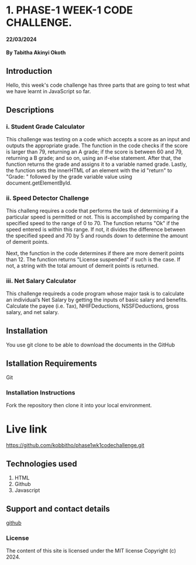 # 1. PHASE-1 WEEK-1 CODE CHALLENGE.

#### 22/03/2024

#### By Tabitha Akinyi Okoth

## Introduction
Hello, this week's code challenge has three parts that are going to test what we have learnt in JavaScript so far.

## Descriptions

### i. Student Grade Calculator
This challenge was testing on a code which accepts a score as an input and outputs the appropriate grade. The function in the code  checks if the score is larger than 79, returning an A grade; if the score is between 60 and 79, returning a B grade; and so on, using an if-else statement. After that, the function returns the grade and assigns it to a variable named grade. Lastly, the function sets the innerHTML of an element with the id "return" to "Grade: " followed by the grade variable value using document.getElementById.

### ii. Speed Detector Challenge

This challeng requires a code that performs the task of determining if a particular speed is permitted or not. This is accomplished by comparing the specified speed to the range of 0 to 70. The function returns "Ok" if the speed entered is within this range. If not, it divides the difference between the specified speed and 70 by 5 and rounds down to determine the amount of demerit points.

Next, the function in the code determines if there are more demerit points than 12. The function returns "License suspended" if such is the case. If not, a string with the total amount of demerit points is returned.

### iii. Net Salary Calculator

This challenge requireds a code program whose major task is to calculate an individual’s Net Salary by getting the inputs of basic salary and benefits. Calculate the payee (i.e. Tax), NHIFDeductions, NSSFDeductions, gross salary, and net salary. 



## Installation

You use git clone to be able to download the documents in the GitHub

## Istallation Requirements

Git

### Installation Instructions

Fork the repository then clone it into your local environment.

# Live link
<https://github.com/kobbitho/phase1wk1codechallenge.git>

## Technologies used

1. HTML
2. Github
3. Javascript

## Support and contact details

[github](github.com/kobbitho)


### License

The content of this site is licensed under the MIT license
Copyright (c) 2024.

